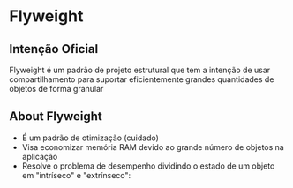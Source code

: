 # Flyweight

## Intenção Oficial

Flyweight é um padrão de projeto estrutural que tem a intenção de usar compartilhamento para suportar eficientemente grandes quantidades de objetos de forma granular

## About Flyweight 

- É um padrão de otimização (cuidado)
- Visa economizar memória RAM devido ao grande número de objetos na aplicação
- Resolve o problema de desempenho dividindo o estado de um objeto em "intríseco" e "extrínseco":